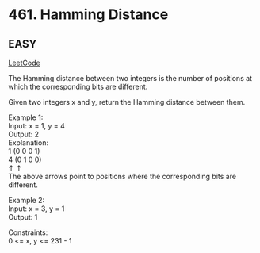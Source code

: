 # 461. Hamming Distance

## EASY

[LeetCode](https://leetcode.cn/problems/hamming-distance/)

The Hamming distance between two integers is the number of positions at which the corresponding bits are different.

Given two integers x and y, return the Hamming distance between them.

 
Example 1:\
Input: x = 1, y = 4\
Output: 2\
Explanation:\
1   (0 0 0 1)\
4   (0 1 0 0)\
       ↑   ↑\
The above arrows point to positions where the corresponding bits are different.

Example 2:\
Input: x = 3, y = 1\
Output: 1
 

Constraints:\
0 <= x, y <= 231 - 1
